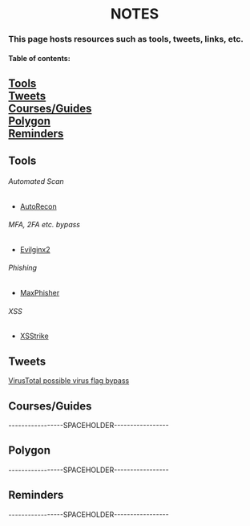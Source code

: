 <h1 align="center">NOTES</h1>

### This page hosts resources such as tools, tweets, links, etc.


#### Table of contents:
[Tools](#toolsIndex)<br/>
[Tweets](#twIndex)<br/>
[Courses/Guides](#coIndex)<br/>
[Polygon](#poIndex)<br/>
[Reminders](#remIndex)
-----
<a name="toolsIndex"></a>
Tools
-----

###### Automated Scan<br/>
- [AutoRecon](https://github.com/Tib3rius/AutoRecon)<br/>

###### MFA, 2FA etc. bypass<br/>
- [Evilginx2](https://m0chan.github.io/2019/07/26/Bypassing-2FA-For-Fun-With-Evilginx2.html)<br/>

###### Phishing<br/>
- [MaxPhisher](https://github.com/KasRoudra/MaxPhisher)<br/>

###### XSS<br/>
- [XSStrike](https://github.com/s0md3v/XSStrike)<br/>

Tweets
------
<a name="twIndex"></a>
[VirusTotal possible virus flag bypass](https://twitter.com/Alh4zr3d/status/1610291517792321536)

Courses/Guides
--------------
<a name="coIndex"></a>

-----------------SPACEHOLDER-----------------

Polygon
-------
<a name="poIndex"></a>

-----------------SPACEHOLDER-----------------

Reminders
---------
<a name="remIndex"></a>

-----------------SPACEHOLDER-----------------
